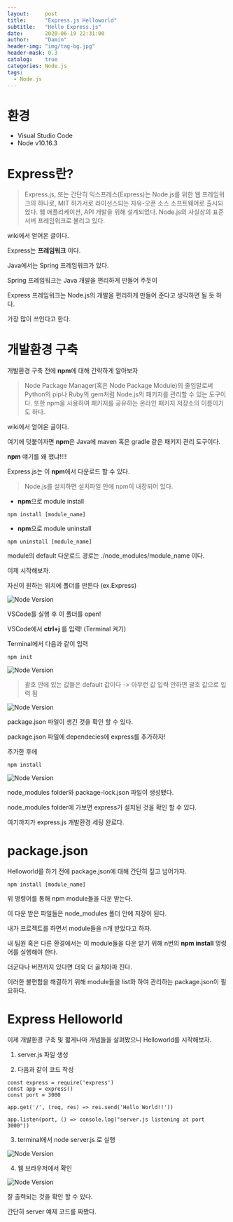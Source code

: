 ```yaml
---
layout:     post
title:      "Express.js Helloworld"
subtitle:   "Hello Express.js"
date:       2020-06-19 22:31:00
author:     "Damin"
header-img: "img/tag-bg.jpg"
header-mask: 0.3
catalog:    true
categories: Node.js
tags:
  - Node.js
---
```


# 환경

- Visual Studio Code
- Node v10.16.3

# Express란?

>Express.js, 또는 간단히 익스프레스(Express)는 Node.js를 위한 웹 프레임워크의 하나로, 
>MIT 허가서로 라이선스되는 자유-오픈 소스 소프트웨어로 출시되었다. 
>웹 애플리케이션, API 개발을 위해 설계되었다. 
>Node.js의 사실상의 표준 서버 프레임워크로 불리고 있다.

wiki에서 얻어온 글이다.

Express는 **프레임워크** 이다.

Java에서는 Spring 프레임워크가 있다.

Spring 프레임워크는 Java 개발을 편리하게 만들어 주듯이

Express 프레임워크는 Node.js의 개발을 편리하게 만들어 준다고 생각하면 될 듯 하다.

가장 많이 쓰인다고 한다.

# 개발환경 구축

개발환경 구축 전에 **npm**에 대해 간략하게 알아보자

>Node Package Manager(혹은 Node Package Module)의 줄임말로써 
>Python의 pip나 Ruby의 gem처럼 Node.js의 패키지를 관리할 수 있는 도구이다. 
>또한 npm을 사용하여 패키지를 공유하는 온라인 패키지 저장소의 이름이기도 하다.

wiki에서 얻어온 글이다.

여기에 덧붙이자면 **npm**은 Java에 maven 혹은 gradle 같은 패키지 관리 도구이다.

**npm** 얘기를 왜 했냐!!!!

Express.js는 이 **npm**에서 다운로드 할 수 있다.

> Node.js를 설치하면 설치파일 안에 npm이 내장되어 있다.

- **npm**으로 module install

~~~
npm install [module_name]
~~~

- **npm**으로 module uninstall

~~~
npm uninstall [module_name]
~~~

module의 default 다운로드 경로는 ./node_modules/module_name 이다.

이제 시작해보자.

자신이 원하는 위치에 폴더를 만든다 (ex.Express)

![Node Version](/img/in-post/Node.js/ExpressFolder.PNG)<br>

VSCode를 실행 후 이 폴더를 open!

VSCode에서 **ctrl+j** 를 입력! (Terminal 켜기)

Terminal에서 다음과 같이 입력

~~~
npm init
~~~

![Node Version](/img/in-post/Node.js/npminit.PNG)<br>

> 괄호 안에 있는 값들은 default 값이다 -> 아무런 값 입력 안하면 괄호 값으로 입력 됨

![Node Version](/img/in-post/Node.js/package.PNG)<br>

package.json 파일이 생긴 것을 확인 할 수 있다.

package.json 파일에 dependecies에 express를 추가하자!

추가한 후에

~~~
npm install
~~~

![Node Version](/img/in-post/Node.js/npminstall.PNG)<br>

node_modules folder와 package-lock.json 파일이 생성됐다.

node_modules folder에 가보면 express가 설치된 것을 확인 할 수 있다.

여기까지가 express.js 개발환경 세팅 완료다.

# package.json

Helloworld를 하기 전에 package.json에 대해 간단히 짚고 넘어가자.

~~~
npm install [module_name]
~~~

위 명령어를 통해 npm module들을 다운 받는다.

이 다운 받은 파일들은 node_modules 폴더 안에 저장이 된다.

내가 프로젝트를 하면서 module들을 n개 받았다고 하자.

내 팀원 혹은 다른 환경에서는 이 module들을 다운 받기 위해 n번의 **npm install** 명령어를 실행해야 한다.

더군다나 버전까지 있다면 더욱 더 골치아파 진다.

이러한 불편함을 해결하기 위해 module들을 list화 하여 관리하는 package.json이 필요하다.

# Express Helloworld

이제 개발환경 구축 및 짧게나마 개념들을 살펴봤으니 Helloworld를 시작해보자.

1. server.js 파일 생성

2. 다음과 같이 코드 작성

~~~
const express = require('express')
const app = express()
const port = 3000

app.get('/', (req, res) => res.send('Hello World!!'))

app.listen(port, () => console.log("server.js listening at port 3000"))
~~~

3. terminal에서 node server.js 로 실행

![Node Version](/img/in-post/Node.js/npminstall.PNG)<br>

4. 웹 브라우저에서 확인

![Node Version](/img/in-post/Node.js/localhost3000.PNG)<br>

잘 출력되는 것을 확인 할 수 있다.

간단히 server 예제 코드를 짜봤다.


<script src="https://utteranc.es/client.js" repo="damin8/blog-comment" issue-term="title" label="Comment" theme="github-light" crossorigin="anonymous" async>
</script>


